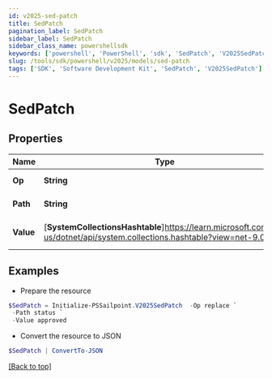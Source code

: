 ```yaml
---
id: v2025-sed-patch
title: SedPatch
pagination_label: SedPatch
sidebar_label: SedPatch
sidebar_class_name: powershellsdk
keywords: ['powershell', 'PowerShell', 'sdk', 'SedPatch', 'V2025SedPatch'] 
slug: /tools/sdk/powershell/v2025/models/sed-patch
tags: ['SDK', 'Software Development Kit', 'SedPatch', 'V2025SedPatch']
---
```



# SedPatch

## Properties

Name | Type | Description | Notes
------------ | ------------- | ------------- | -------------
**Op** | **String** | desired operation | [optional] 
**Path** | **String** | field to be patched | [optional] 
**Value** | [**SystemCollectionsHashtable**]https://learn.microsoft.com/en-us/dotnet/api/system.collections.hashtable?view=net-9.0 | value to replace with | [optional] 

## Examples

- Prepare the resource
```powershell
$SedPatch = Initialize-PSSailpoint.V2025SedPatch  -Op replace `
 -Path status `
 -Value approved
```

- Convert the resource to JSON
```powershell
$SedPatch | ConvertTo-JSON
```


[[Back to top]](#) 

